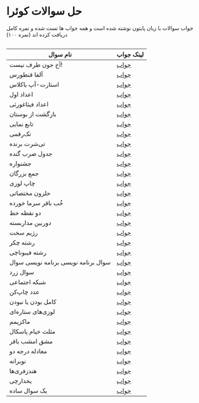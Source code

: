 # حل سوالات کوئرا

جواب سوالات با زبان پایتون نوشته شده است و همه جواب ها تست شده و نمره کامل دریافت کرده اند
(نمره ۱۰۰)

##

| نام سوال             | لینک جواب                                                                |
| ----------------- | ------------------------------------------------------------------ |
| آخ جون طرف نیست! | [جواب](https://github.com/Mrsidewinder13/quera.ir-answers/tree/master/%D8%A2%D8%AE%20%D8%AC%D9%88%D9%86%20%D8%B7%D8%B1%D9%81%20%D9%86%DB%8C%D8%B3%D8%AA!) |
| آلفا قنطورس | [جواب](https://github.com/Mrsidewinder13/quera.ir-answers/tree/master/%D8%A2%D9%84%D9%81%D8%A7%20%D9%82%D9%86%D8%B7%D9%88%D8%B1%D8%B3) |
| استارت-آپ باکلاس | [جواب](https://github.com/Mrsidewinder13/quera.ir-answers/tree/master/%D8%A7%D8%B3%D8%AA%D8%A7%D8%B1%D8%AA-%D8%A2%D9%BE%20%D8%A8%D8%A7%DA%A9%D9%84%D8%A7%D8%B3) |
| اعداد اول | [جواب](https://github.com/Mrsidewinder13/quera.ir-answers/tree/master/%D8%A7%D8%B9%D8%AF%D8%A7%D8%AF%20%D8%A7%D9%88%D9%84) |
| اعداد فیثاغورثی | [جواب](https://github.com/Mrsidewinder13/quera.ir-answers/tree/master/%D8%A7%D8%B9%D8%AF%D8%A7%D8%AF%20%D9%81%DB%8C%D8%AB%D8%A7%D8%BA%D9%88%D8%B1%D8%AB%DB%8C) |
| بازگشت از بوستان | [جواب](https://github.com/Mrsidewinder13/quera.ir-answers/tree/master/%D8%A8%D8%A7%D8%B2%DA%AF%D8%B4%D8%AA%20%D8%A7%D8%B2%20%D8%A8%D9%88%D8%B3%D8%AA%D8%A7%D9%86) |
| تابع نمایی | [جواب](https://github.com/Mrsidewinder13/quera.ir-answers/tree/master/%D8%AA%D8%A7%D8%A8%D8%B9%20%D9%86%D9%85%D8%A7%DB%8C%DB%8C) |
| تک‌رقمی | [جواب](https://github.com/Mrsidewinder13/quera.ir-answers/tree/master/%D8%AA%DA%A9%E2%80%8C%D8%B1%D9%82%D9%85%DB%8C) |
| تی‌شرت برنده | [جواب](https://github.com/Mrsidewinder13/quera.ir-answers/tree/master/%D8%AA%DB%8C%E2%80%8C%D8%B4%D8%B1%D8%AA%20%D8%A8%D8%B1%D9%86%D8%AF%D9%87) |
| جدول ضرب گنده | [جواب](https://github.com/Mrsidewinder13/quera.ir-answers/tree/master/%D8%AC%D8%AF%D9%88%D9%84%20%D8%B6%D8%B1%D8%A8%20%DA%AF%D9%86%D8%AF%D9%87) |
| جشنواره | [جواب](https://github.com/Mrsidewinder13/quera.ir-answers/tree/master/%D8%AC%D8%B4%D9%86%D9%88%D8%A7%D8%B1%D9%87) |
| جمع بزرگان | [جواب](https://github.com/Mrsidewinder13/quera.ir-answers/tree/master/%D8%AC%D9%85%D8%B9%20%D8%A8%D8%B2%D8%B1%DA%AF%D8%A7%D9%86) |
| چاپ لوزی | [جواب](https://github.com/Mrsidewinder13/quera.ir-answers/tree/master/%DA%86%D8%A7%D9%BE%20%D9%84%D9%88%D8%B2%DB%8C) |
| حلزون مختصاتی | [جواب](https://github.com/Mrsidewinder13/quera.ir-answers/tree/master/%D8%AD%D9%84%D8%B2%D9%88%D9%86%20%D9%85%D8%AE%D8%AA%D8%B5%D8%A7%D8%AA%DB%8C) |
| خُب باقر سرما خورده | [جواب](https://github.com/Mrsidewinder13/quera.ir-answers/tree/master/%D8%AE%D9%8F%D8%A8%20%D8%A8%D8%A7%D9%82%D8%B1%20%D8%B3%D8%B1%D9%85%D8%A7%20%D8%AE%D9%88%D8%B1%D8%AF%D9%87) |
| دو نقطه خط | [جواب](https://github.com/Mrsidewinder13/quera.ir-answers/tree/master/%D8%AF%D9%88%20%D9%86%D9%82%D8%B7%D9%87%20%D8%AE%D8%B7) |
| دوربین مداربسته | [جواب](https://github.com/Mrsidewinder13/quera.ir-answers/tree/master/%D8%AF%D9%88%D8%B1%D8%A8%DB%8C%D9%86%20%D9%85%D8%AF%D8%A7%D8%B1%D8%A8%D8%B3%D8%AA%D9%87) |
| رژیم سخت | [جواب](https://github.com/Mrsidewinder13/quera.ir-answers/tree/master/%D8%B1%DA%98%DB%8C%D9%85%20%D8%B3%D8%AE%D8%AA) |
| رشته چکر | [جواب](https://github.com/Mrsidewinder13/quera.ir-answers/tree/master/%D8%B1%D8%B4%D8%AA%D9%87%20%DA%86%DA%A9%D8%B1) |
| رشته فیبوناچی | [جواب](https://github.com/Mrsidewinder13/quera.ir-answers/tree/master/%D8%B1%D8%B4%D8%AA%D9%87%20%D9%81%DB%8C%D8%A8%D9%88%D9%86%D8%A7%DA%86%DB%8C) |
| سوال برنامه نویسی برنامه نویسی سوال | [جواب](https://github.com/Mrsidewinder13/quera.ir-answers/tree/master/%D8%B3%D9%88%D8%A7%D9%84%20%D8%A8%D8%B1%D9%86%D8%A7%D9%85%D9%87%20%D9%86%D9%88%DB%8C%D8%B3%DB%8C%20%D8%A8%D8%B1%D9%86%D8%A7%D9%85%D9%87%20%D9%86%D9%88%DB%8C%D8%B3%DB%8C%20%D8%B3%D9%88%D8%A7%D9%84) |
| سوال زرد | [جواب](https://github.com/Mrsidewinder13/quera.ir-answers/tree/master/%D8%B3%D9%88%D8%A7%D9%84%20%D8%B2%D8%B1%D8%AF) |
| شبکه اجتماعی | [جواب](https://github.com/Mrsidewinder13/quera.ir-answers/tree/master/%D8%B4%D8%A8%DA%A9%D9%87%20%D8%A7%D8%AC%D8%AA%D9%85%D8%A7%D8%B9%DB%8C) |
| عدد چاپ‌کن | [جواب](https://github.com/Mrsidewinder13/quera.ir-answers/tree/master/%D8%B9%D8%AF%D8%AF%20%DA%86%D8%A7%D9%BE%E2%80%8C%DA%A9%D9%86) |
| کامل بودن یا نبودن | [جواب](https://github.com/Mrsidewinder13/quera.ir-answers/tree/master/%DA%A9%D8%A7%D9%85%D9%84%20%D8%A8%D9%88%D8%AF%D9%86%20%DB%8C%D8%A7%20%D9%86%D8%A8%D9%88%D8%AF%D9%86) |
| لوزی‌های ستاره‌ای | [جواب](https://github.com/Mrsidewinder13/quera.ir-answers/tree/master/%D9%84%D9%88%D8%B2%DB%8C%E2%80%8C%D9%87%D8%A7%DB%8C%20%D8%B3%D8%AA%D8%A7%D8%B1%D9%87%E2%80%8C%D8%A7%DB%8C) |
| ماکزیمم | [جواب](https://github.com/Mrsidewinder13/quera.ir-answers/tree/master/%D9%85%D8%A7%DA%A9%D8%B2%DB%8C%D9%85%D9%85) |
| مثلث خیام پاسکال | [جواب](https://github.com/Mrsidewinder13/quera.ir-answers/tree/master/%D9%85%D8%AB%D9%84%D8%AB%20%D8%AE%DB%8C%D8%A7%D9%85%20%D9%BE%D8%A7%D8%B3%DA%A9%D8%A7%D9%84) |
| مشق امشب باقر | [جواب](https://github.com/Mrsidewinder13/quera.ir-answers/tree/master/%D9%85%D8%B4%D9%82%20%D8%A7%D9%85%D8%B4%D8%A8%20%D8%A8%D8%A7%D9%82%D8%B1) |
| معادله درجه دو | [جواب](https://github.com/Mrsidewinder13/quera.ir-answers/tree/master/%D9%85%D8%B9%D8%A7%D8%AF%D9%84%D9%87%20%D8%AF%D8%B1%D8%AC%D9%87%20%D8%AF%D9%88) |
| نوبرانه | [جواب](https://github.com/Mrsidewinder13/quera.ir-answers/tree/master/%D9%86%D9%88%D8%A8%D8%B1%D8%A7%D9%86%D9%87) |
| هندزفری‌ها | [جواب](https://github.com/Mrsidewinder13/quera.ir-answers/tree/master/%D9%87%D9%86%D8%AF%D8%B2%D9%81%D8%B1%DB%8C%E2%80%8C%D9%87%D8%A7) |
| یخدارچی | [جواب](https://github.com/Mrsidewinder13/quera.ir-answers/tree/master/%DB%8C%D8%AE%D8%AF%D8%A7%D8%B1%DA%86%DB%8C) |
| یک سوال ساده | [جواب](https://github.com/Mrsidewinder13/quera.ir-answers/tree/master/%DB%8C%DA%A9%20%D8%B3%D9%88%D8%A7%D9%84%20%D8%B3%D8%A7%D8%AF%D9%87) |
